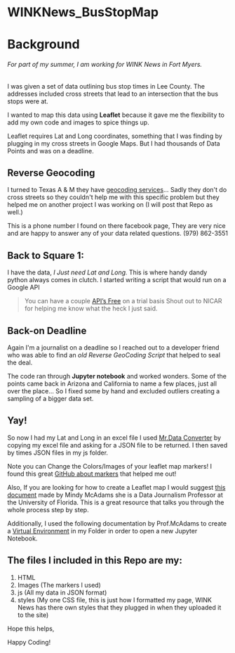 # WINKNews_BusStopMap
# Background
###### For part of my summer, I am working for WINK News in Fort Myers.

I was given a set of data outlining bus stop times in Lee County. The addresses included cross streets that lead to an intersection that the bus stops were at.

I wanted to map this data using **Leaflet** because it gave me the flexibility to add my own code and images to spice things up. 

Leaflet requires Lat and Long coordinates, something that I was finding by plugging in my cross streets in Google Maps. But I had thousands of Data Points and was on a deadline.

## Reverse Geocoding
I turned to Texas A & M they have [geocoding services](http://geoservices.tamu.edu/Services/Geocode/)… Sadly they don't do cross streets so they couldn't help me with this specific problem but they helped me on another project I was working on (I will post that Repo as well.)

This is a phone number I found on there facebook page, They are very nice and are happy to answer any of your data related questions. 
(979) 862-3551

## Back to Square 1:
I have the data, *I Just need Lat and Long.*
This is where handy dandy python always comes in clutch. 
I started writing a script that would run on a Google API 
>You can have a couple [API’s Free](https://developers.google.com/maps/documentation/geocoding/get-api-key) on a trial basis 
Shout out to NICAR for helping me know what the heck I just said. 

## Back-on Deadline
Again I'm a journalist on a deadline so I reached out to a developer friend who was able to find an *old Reverse GeoCoding Script* that helped to seal the deal. 

The code ran through **Jupyter notebook** and worked wonders. Some of the points came back in Arizona and California to name a few places, just all over the place... So I fixed some by hand and excluded outliers creating a sampling of a bigger data set.

## Yay!
So now I had my Lat and Long in an excel file
I used [Mr.Data Converter](https://shancarter.github.io/mr-data-converter/) by copying my excel file and asking for a JSON file to be returned.
I then saved by times JSON files in my js folder.

Note you can Change the Colors/Images of your leaflet map markers! I found this great [GitHub about markers](https://github.com/pointhi/leaflet-color-markers) that helped me out!

Also, If you are looking for how to create a Leaflet map I would suggest [this document](https://docs.google.com/document/d/1viIoBJKjJhu5wUjGPO2z4UQqkbQlP6KimdPsQdS4oqA/edit)
made by Mindy McAdams she is a Data Journalism Professor at the University of Florida. This is a great resource that talks you through the whole process step by step.


Additionally, I used the following documentation by Prof.McAdams to create a [Virtual Environment](https://docs.google.com/document/d/1g6A5vbniN2ZoFUWaHJD35t9qiXS9raJ14hlzK4qot7g/edit) in my Folder in order to open a new Jupyter Notebook.

## The files I included in this Repo are my:
1. HTML
2. Images (The markers I used)
3. js (All my data in JSON format)
4. styles (My one CSS file, this is just how I formatted my page, WINK News has there own styles that they plugged in when they uploaded it to the site)

Hope this helps,

Happy Coding!
